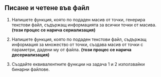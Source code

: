 ## Писане и четене във файл

1. Напишете функция, която по подаден масив от точки, генерира
текстови файл, съдържащ информацията за всички точки от масива.
**(този процес се нарича сериализация)**

2. Напишете функция, която по подаден текстови файл, съдържащ
информация за множество от точки, създава масив от точки с
параметри, дадени му от файла. **(този процес се нарича
десериализация)**

3. Създайте еквивалентните функции на задача 1 и 2 използвайки
бинарни файлове.
